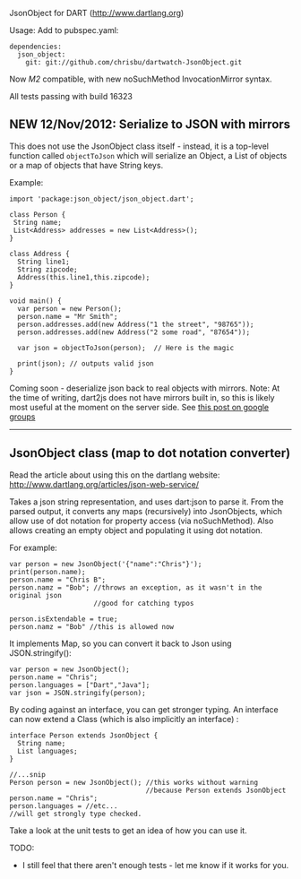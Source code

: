 JsonObject for DART (http://www.dartlang.org)

Usage: Add to pubspec.yaml:

    dependencies:
      json_object: 
        git: git://github.com/chrisbu/dartwatch-JsonObject.git

Now *M2* compatible, with new noSuchMethod InvocationMirror syntax.

All tests passing with build 16323

## NEW 12/Nov/2012: Serialize to JSON with mirrors

This does not use the JsonObject class itself - instead, it is a top-level
function called `objectToJson` which will serialize an Object, a List of objects
or a map of objects that have String keys.

Example: 
  
    import 'package:json_object/json_object.dart';

    class Person {
     String name;
     List<Address> addresses = new List<Address>();
    }

    class Address {
      String line1;
      String zipcode;
      Address(this.line1,this.zipcode);
    }

    void main() {
      var person = new Person();
      person.name = "Mr Smith";
      person.addresses.add(new Address("1 the street", "98765"));
      person.addresses.add(new Address("2 some road", "87654"));
   
      var json = objectToJson(person);  // Here is the magic
   
      print(json); // outputs valid json  
    }
   
   
Coming soon - deserialize json back to real objects with mirrors.
Note: At the time of writing, dart2js does not have mirrors built in, so this
is likely most useful at the moment on the server side.  See [this post on google groups](https://groups.google.com/a/dartlang.org/forum/#!topic/misc/6SwESxJS4F4) 

----

## JsonObject class (map to dot notation converter)

Read the article about using this on the dartlang website: http://www.dartlang.org/articles/json-web-service/

Takes a json string representation, and uses dart:json to parse it.
From the parsed output, it converts any maps (recursively) into 
JsonObjects, which allow use of dot notation for property access 
(via noSuchMethod).    Also allows creating an empty object and populating
it using dot notation.

For example:

    var person = new JsonObject('{"name":"Chris"}');
    print(person.name);
    person.name = "Chris B";
    person.namz = "Bob"; //throws an exception, as it wasn't in the original json
                         //good for catching typos
                          
    person.isExtendable = true;
    person.namz = "Bob" //this is allowed now
    
It implements Map, so you can convert it back to Json using JSON.stringify():
    
    var person = new JsonObject();
    person.name = "Chris";
    person.languages = ["Dart","Java"];
    var json = JSON.stringify(person);

By coding against an interface, you can get stronger typing.
An interface can now extend a Class (which is also implicitly an interface) :

    interface Person extends JsonObject { 
      String name;
      List languages;
    }
    
    //...snip
    Person person = new JsonObject(); //this works without warning
                                      //because Person extends JsonObject
    person.name = "Chris";
    person.languages = //etc...  
    //will get strongly type checked.

Take a look at the unit tests to get an idea of how you can use it.


TODO:
* I still feel that there aren't enough tests - let me know if it works for you.
